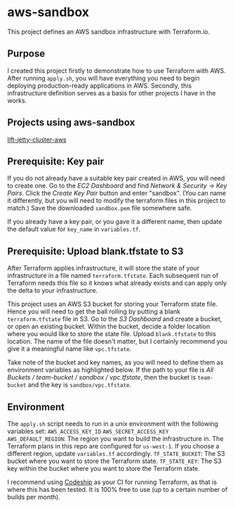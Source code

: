 # aws-sandbox
This project defines an AWS sandbox infrastructure with Terraform.io.

## Purpose
I created this project firstly to demonstrate how to use Terraform with AWS.
After running `apply.sh`, you will have everything you need to begin deploying production-ready applications in AWS.
Secondly, this infrastructure definition serves as a basis for other projects I have in the works.

## Projects using aws-sandbox
[lift-jetty-cluster-aws](https://github.com/joescii/lift-jetty-cluster-aws)

## Prerequisite: Key pair
If you do not already have a suitable key pair created in AWS, you will need to create one.
Go to the _EC2 Dashboard_ and find _Network & Security_ -> _Key Pairs_.
Click the _Create Key Pair_ button and enter "sandbox".
(You can name it differently, but you will need to modify the terraform files in this project to match.)
Save the downloaded `sandbox.pem` file somewhere safe.

If you already have a key pair, or you gave it a different name, then update the default value for `key_name` in `variables.tf`.

## Prerequisite: Upload blank.tfstate to S3
After Terraform applies infrastructure, it will store the state of your infrastructure in a file named `terraform.tfstate`.
Each subsequent run of Terraform needs this file so it knows what already exists and can apply only the delta to your infrastructure.

This project uses an AWS S3 bucket for storing your Terraform state file.
Hence you will need to get the ball rolling by putting a blank `terraform.tfstate` file in S3.
Go to the _S3 Dashboard_ and create a bucket, or open an existing bucket.
Within the bucket, decide a folder location where you would like to store the state file.
Upload `blank.tfstate` to this location.
The name of the file doesn't matter, but I certainly recommend you give it a meaningful name like `vpc.tfstate`.

Take note of the bucket and key names, as you will need to define them as environment variables as highlighted below.
If the path to your file is _All Buckets / team-bucket / sandbox / vpc.tfstate_, then the bucket is `team-bucket` and the key is `sandbox/vpc.tfstate`.

## Environment
The `apply.sh` script needs to run in a unix environment with the following variables set:
`AWS_ACCESS_KEY_ID`
`AWS_SECRET_ACCESS_KEY`
`AWS_DEFAULT_REGION`: The region you want to build the infrastructure in.
The Terraform plans in this repo are configured for `us-west-1`.
If you choose a different region, update `variables.tf` accordingly.
`TF_STATE_BUCKET`: The S3 bucket where you want to store the Terraform state.
`TF_STATE_KEY`: The S3 key within the bucket where you want to store the Terraform state.

I recommend using [Codeship](http://codeship.io) as your CI for running Terraform, as that is where this has been tested.
It is 100% free to use (up to a certain number of builds per month).